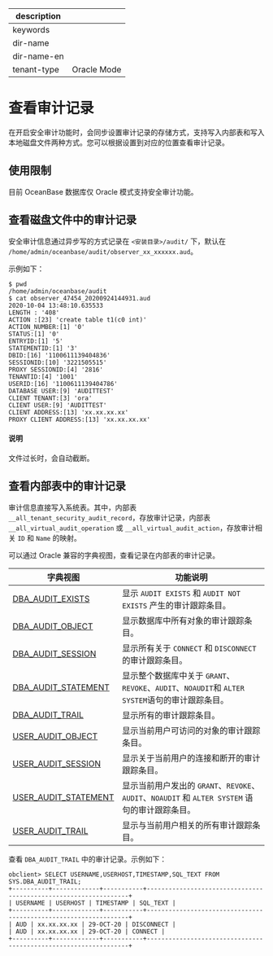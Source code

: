 |description||
|---|---|
|keywords||
|dir-name||
|dir-name-en||
|tenant-type|Oracle Mode|

# 查看审计记录

在开启安全审计功能时，会同步设置审计记录的存储方式，支持写入内部表和写入本地磁盘文件两种方式。您可以根据设置到对应的位置查看审计记录。

## 使用限制

目前 OceanBase 数据库仅 Oracle 模式支持安全审计功能。

## 查看磁盘文件中的审计记录

安全审计信息通过异步写的方式记录在 `<安装目录>/audit/` 下，默认在 `/home/admin/oceanbase/audit/observer_xx_xxxxxx.aud`。

示例如下：

```shell
$ pwd
/home/admin/oceanbase/audit
$ cat observer_47454_20200924144931.aud
2020-10-04 13:48:10.635533
LENGTH : '408'
ACTION :[23] 'create table t1(c0 int)'
ACTION_NUMBER:[1] '0'
STATUS:[1] '0'
ENTRYID:[1] '5'
STATEMENTID:[1] '3'
DBID:[16] '1100611139404836'
SESSIONID:[10] '3221505515'
PROXY SESSIONID:[4] '2816'
TENANTID:[4] '1001'
USERID:[16] '1100611139404786'
DATABASE USER:[9] 'AUDITTEST'
CLIENT TENANT:[3] 'ora'
CLIENT USER:[9] 'AUDITTEST'
CLIENT ADDRESS:[13] 'xx.xx.xx.xx'
PROXY CLIENT ADDRESS:[13] 'xx.xx.xx.xx'
```
<main id="notice" type='explain'>
<h4>说明</h4>
<p>文件过长时，会自动截断。</p>
</main>

  
## 查看内部表中的审计记录

审计信息直接写入系统表。其中，内部表 `__all_tenant_security_audit_record`，存放审计记录，内部表 `__all_virtual_audit_operation` 或 `__all_virtual_audit_action`，存放审计相关 `ID` 和 `Name` 的映射。

可以通过 Oracle 兼容的字典视图，查看记录在内部表的审计记录。
  
| 字典视图    |   功能说明    |
|-------------------|-------------|
| [DBA_AUDIT_EXISTS](../../../700.reference/700.system-views/500.system-view-of-oracle-mode/200.dictionary-view-of-oracle-mode/5600.dba_audit_exists-of-oracle-mode.md)     | 显示 `AUDIT EXISTS` 和 `AUDIT NOT EXISTS` 产生的审计跟踪条目。                         |
| [DBA_AUDIT_OBJECT](../../../700.reference/700.system-views/500.system-view-of-oracle-mode/200.dictionary-view-of-oracle-mode/6700.dba_audit_object-of-oracle-mode.md)     | 显示数据库中所有对象的审计跟踪条目。                                                        |
| [DBA_AUDIT_SESSION](../../../700.reference/700.system-views/500.system-view-of-oracle-mode/200.dictionary-view-of-oracle-mode/6800.dba_audit_session-of-oracle-mode.md)    | 显示所有关于 `CONNECT` 和 `DISCONNECT` 的审计跟踪条目。   |
| [DBA_AUDIT_STATEMENT](../../../700.reference/700.system-views/500.system-view-of-oracle-mode/200.dictionary-view-of-oracle-mode/6900.dba_audit_statement-of-oracle-mode.md)  | 显示整个数据库中关于 `GRANT`、`REVOKE`、`AUDIT`、`NOAUDIT`和 `ALTER SYSTEM`语句的审计跟踪条目。 |
| [DBA_AUDIT_TRAIL](../../../700.reference/700.system-views/500.system-view-of-oracle-mode/200.dictionary-view-of-oracle-mode/7000.dba_audit_trail-of-oracle-mode.md)      | 显示所有的审计跟踪条目。                                                              |
| [USER_AUDIT_OBJECT](../../../700.reference/700.system-views/500.system-view-of-oracle-mode/200.dictionary-view-of-oracle-mode/24400.user_audit_object-of-oracle-mode.md)    | 显示当前用户可访问的对象的审计跟踪条目。   |
| [USER_AUDIT_SESSION](../../../700.reference/700.system-views/500.system-view-of-oracle-mode/200.dictionary-view-of-oracle-mode/24500.user_audit_session-of-oracle-mode.md)   | 显示关于当前用户的连接和断开的审计跟踪条目。                                                    |
| [USER_AUDIT_STATEMENT](../../../700.reference/700.system-views/500.system-view-of-oracle-mode/200.dictionary-view-of-oracle-mode/24600.user_audit_statement-of-oracle-mode.md) | 显示当前用户发出的 `GRANT`、`REVOKE`、`AUDIT`、`NOAUDIT` 和 `ALTER SYSTEM` 语句的审计跟踪条目。  |
| [USER_AUDIT_TRAIL](../../../700.reference/700.system-views/500.system-view-of-oracle-mode/200.dictionary-view-of-oracle-mode/24700.user_audit_trail-of-oracle-mode.md)     | 显示与当前用户相关的所有审计跟踪条目。                                                       |

查看 `DBA_AUDIT_TRAIL` 中的审计记录。示例如下：

```shell
obclient> SELECT USERNAME,USERHOST,TIMESTAMP,SQL_TEXT FROM SYS.DBA_AUDIT_TRAIL;
+----------+-------------+-----------+-----------------------------------------------------------------+
| USERNAME | USERHOST | TIMESTAMP | SQL_TEXT |
+----------+-------------+-----------+-----------------------------------------------------------------+
| AUD | xx.xx.xx.xx | 29-OCT-20 | DISCONNECT |
| AUD | xx.xx.xx.xx | 29-OCT-20 | CONNECT |
+----------+-------------+-----------+-----------------------------------------------------------------+
```
